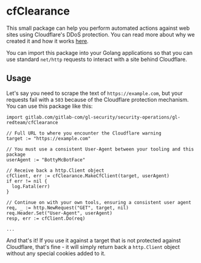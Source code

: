 # cfClearance

This small package can help you perform automated actions against web sites using Cloudflare's DDoS protection. You can read more about why we created it and how it works [here](https://gitlab.com/gitlab-com/gl-security/security-operations/gl-redteam/red-team-tech-notes/-/tree/master/cloudflare-notes).

You can import this package into your Golang applications so that you can use standard `net/http` requests to interact with a site behind Cloudflare.

## Usage

Let's say you need to scrape the text of `https://example.com`, but your requests fail with a `503` because of the Cloudflare protection mechanism. You can use this package like this:

```
import gitlab.com/gitlab-com/gl-security/security-operations/gl-redteam/cfClearance

// Full URL to where you encounter the Cloudflare warning
target := "https://example.com"

// You must use a consistent User-Agent between your tooling and this package
userAgent := "BottyMcBotFace"

// Receive back a http.Client object
cfClient, err := cfClearance.MakeCfClient(target, userAgent)
if err != nil {
  log.Fatal(err)
}

// Continue on with your own tools, ensuring a consistent user agent
req, _ := http.NewRequest("GET", target, nil)
req.Header.Set("User-Agent", userAgent)
resp, err := cfClient.Do(req)

...
```

And that's it! If you use it against a target that is not protected against Cloudflare, that's fine - it will simply return back a `http.Client` object without any special cookies added to it.